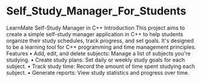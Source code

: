 # Self_Study_Manager_For_Students
LearnMate Self-Study Manager in C++
Introduction
This project aims to create a simple self-study manager application in C++ to help students organize their study schedules, track progress, and set goals. It's designed to be a learning tool for C++ programming and time management principles.
Features
•	Add, edit, and delete subjects: Manage a list of subjects you're studying.
•	Create study plans: Set daily or weekly study goals for each subject.
•	Track study time: Record the amount of time spent studying each subject.
•	Generate reports: View study statistics and progress over time.
